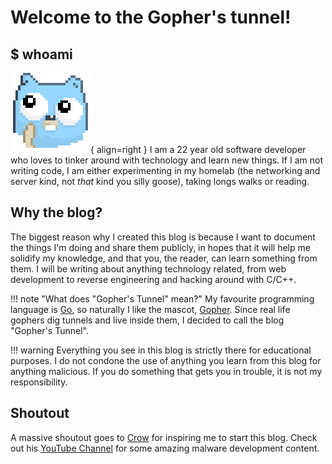 # Welcome to the Gopher's tunnel!

## $ whoami
![Gopher thinking](/img/gopher-thinking.png){ align=right }
I am a 22 year old software developer who loves to tinker around with technology and learn new things. If I am not writing code, I am either experimenting in my homelab (the networking and server kind, not *that* kind you silly goose), taking longs walks or reading. 

## Why the blog?
The biggest reason why I created this blog is because I want to document the things I'm doing and share them publicly, in hopes that it will help me solidify my knowledge, and that you, the reader, can learn something from them. I will be writing about anything technology related, from web development to reverse engineering and hacking around with C/C++. 

!!! note "What does "Gopher's Tunnel" mean?"
    My favourite programming language is [Go](https://go.dev), so naturally I like the mascot, [Gopher](https://go.dev/blog/gopher). Since real life gophers dig tunnels and live inside them, I decided to call the blog "Gopher's Tunnel".

!!! warning
    Everything you see in this blog is strictly there for educational purposes. I do not condone the use of anything you learn from this blog for anything malicious. If you do something that gets you in trouble, it is not my responsibility.

## Shoutout
A massive shoutout goes to [Crow](https://www.crow.rip) for inspiring me to start this blog.
Check out his [YouTube Channel](https://www.youtube.com/@crr0ww) for some amazing malware development content.
